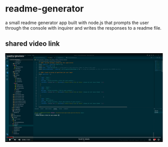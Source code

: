 # readme-generator
a small readme generator app built with node.js that prompts the user through the console with inquirer and writes the responses to a readme file.

## shared video link

[![Demo Scrot](https://github.com/JessePomeroy/readme-generator/blob/main/scrot.PNG)](https://youtu.be/5As2nSqHcJ4)
